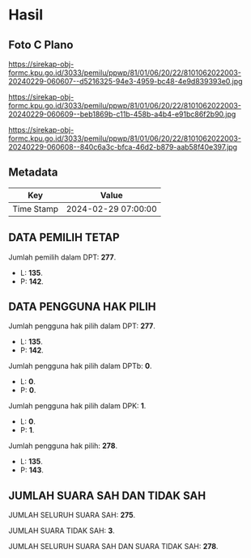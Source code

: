 # Hasil

## Foto C Plano

https://sirekap-obj-formc.kpu.go.id/3033/pemilu/ppwp/81/01/06/20/22/8101062022003-20240229-060607--d5216325-94e3-4959-bc48-4e9d839393e0.jpg

https://sirekap-obj-formc.kpu.go.id/3033/pemilu/ppwp/81/01/06/20/22/8101062022003-20240229-060609--beb1869b-c11b-458b-a4b4-e91bc86f2b90.jpg

https://sirekap-obj-formc.kpu.go.id/3033/pemilu/ppwp/81/01/06/20/22/8101062022003-20240229-060608--840c6a3c-bfca-46d2-b879-aab58f40e397.jpg


## Metadata

| Key        | Value               |
| ---------- | ------------------- |
| Time Stamp | 2024-02-29 07:00:00 |


## DATA PEMILIH TETAP

Jumlah pemilih dalam DPT: **277**.
 * L: **135**.
 * P: **142**.

## DATA PENGGUNA HAK PILIH

Jumlah pengguna hak pilih dalam DPT: **277**.
 * L: **135**.
 * P: **142**.

Jumlah pengguna hak pilih dalam DPTb: **0**.
 * L: **0**.
 * P: **0**.

Jumlah pengguna hak pilih dalam DPK: **1**.
 * L: **0**.
 * P: **1**.

Jumlah pengguna hak pilih: **278**.
 * L: **135**.
 * P: **143**.

## JUMLAH SUARA SAH DAN TIDAK SAH

JUMLAH SELURUH SUARA SAH: **275**.

JUMLAH SUARA TIDAK SAH: **3**.

JUMLAH SELURUH SUARA SAH DAN SUARA TIDAK SAH: **278**.


